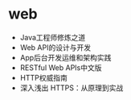#   web

-   Java工程师修炼之道
-   Web API的设计与开发
-   App后台开发运维和架构实践
-   RESTful Web APIs中⽂版
-   HTTP权威指南
-   深⼊浅出 HTTPS：从原理到实战

